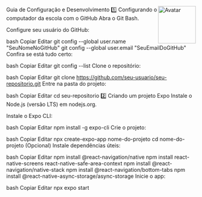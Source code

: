Guia de Configuração e Desenvolvimento
<img src="https://pbs.twimg.com/profile_images/1876765399687049216/kLaAM_SN_400x400.jpg" alt="Avatar" width="100" align="right">
1️⃣ Configurando o computador da escola com o GitHub
Abra o Git Bash.

Configure seu usuário do GitHub:

bash
Copiar
Editar
git config --global user.name "SeuNomeNoGitHub"
git config --global user.email "SeuEmailDoGitHub"
Confira se está tudo certo:

bash
Copiar
Editar
git config --list
Clone o repositório:

bash
Copiar
Editar
git clone https://github.com/seu-usuario/seu-repositorio.git
Entre na pasta do projeto:

bash
Copiar
Editar
cd seu-repositorio
2️⃣ Criando um projeto Expo
Instale o Node.js (versão LTS) em nodejs.org.

Instale o Expo CLI:

bash
Copiar
Editar
npm install -g expo-cli
Crie o projeto:

bash
Copiar
Editar
npx create-expo-app nome-do-projeto
cd nome-do-projeto
(Opcional) Instale dependências úteis:

bash
Copiar
Editar
npm install @react-navigation/native
npm install react-native-screens react-native-safe-area-context
npm install @react-navigation/native-stack
npm install @react-navigation/bottom-tabs
npm install @react-native-async-storage/async-storage
Inicie o app:

bash
Copiar
Editar
npx expo start
